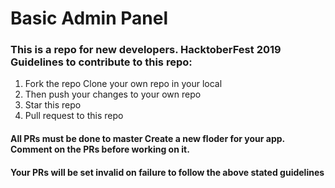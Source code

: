 # Basic Admin Panel

### This is a repo for new developers. HacktoberFest 2019 Guidelines to contribute to this repo:

1. Fork the repo Clone your own repo in your local
2. Then push your changes to your own repo
3. Star this repo
4. Pull request to this repo

#### All PRs must be done to master Create a new floder for your app. Comment on the PRs before working on it.

#### Your PRs will be set invalid on failure to follow the above stated guidelines
